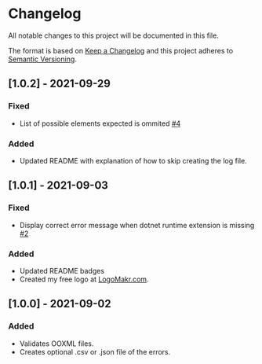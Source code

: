 # Changelog

All notable changes to this project will be documented in this file.

The format is based on [Keep a Changelog](http://keepachangelog.com/en/1.0.0/)
and this project adheres to [Semantic Versioning](http://semver.org/spec/v2.0.0.html).

## [1.0.2] - 2021-09-29

### Fixed

- List of possible elements expected is ommited [#4](https://github.com/mikeebowen/ooxml-validator-vscode/issues/4)

### Added

- Updated README with explanation of how to skip creating the log file.

## [1.0.1] - 2021-09-03

### Fixed

- Display correct error message when dotnet runtime extension is missing [#2](https://github.com/mikeebowen/ooxml-validator-vscode/issues/2)

### Added

- Updated README badges
- Created my free logo at [LogoMakr.com](https://logomakr.com/).

## [1.0.0] - 2021-09-02

### Added

- Validates OOXML files.
- Creates optional .csv or .json file of the errors.
